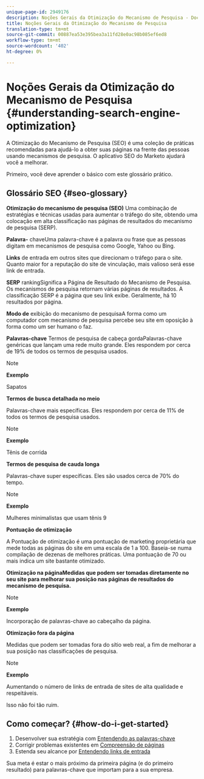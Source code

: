 ```yaml
---
unique-page-id: 2949176
description: Noções Gerais da Otimização do Mecanismo de Pesquisa - Documentos do Marketing - Documentação do Produto
title: Noções Gerais da Otimização do Mecanismo de Pesquisa
translation-type: tm+mt
source-git-commit: 00887ea53e395bea3a11fd28e0ac98b085ef6ed8
workflow-type: tm+mt
source-wordcount: '402'
ht-degree: 0%

---
```



# Noções Gerais da Otimização do Mecanismo de Pesquisa {#understanding-search-engine-optimization}

A Otimização do Mecanismo de Pesquisa (SEO) é uma coleção de práticas recomendadas para ajudá-lo a obter suas páginas na frente das pessoas usando mecanismos de pesquisa. O aplicativo SEO do Marketo ajudará você a melhorar.

Primeiro, você deve aprender o básico com este glossário prático.

## Glossário SEO {#seo-glossary}

**Otimização do mecanismo de pesquisa (SEO)**
Uma combinação de estratégias e técnicas usadas para aumentar o tráfego do site, obtendo uma colocação em alta classificação nas páginas de resultados do mecanismo de pesquisa (SERP).

**Palavra-**
chaveUma palavra-chave é a palavra ou frase que as pessoas digitam em mecanismos de pesquisa como Google, Yahoo ou Bing.

**Links**
de entrada em outros sites que direcionam o tráfego para o site. Quanto maior for a reputação do site de vinculação, mais valioso será esse link de entrada.

**SERP**
rankingSignifica a Página de Resultado do Mecanismo de Pesquisa. Os mecanismos de pesquisa retornam várias páginas de resultados. A classificação SERP é a página que seu link exibe. Geralmente, há 10 resultados por página.

**Modo de**
exibição do mecanismo de pesquisaA forma como um computador com mecanismo de pesquisa percebe seu site em oposição à forma como um ser humano o faz.

**Palavras-chave**
Termos de pesquisa de cabeça gordaPalavras-chave genéricas que lançam uma rede muito grande. Eles respondem por cerca de 19% de todos os termos de pesquisa usados.

>[!NOTE]
>
>**Exemplo**
>
>Sapatos

**Termos de busca detalhada no meio**

Palavras-chave mais específicas. Eles respondem por cerca de 11% de todos os termos de pesquisa usados.

>[!NOTE]
>
>**Exemplo**
>
>Tênis de corrida

**Termos de pesquisa de cauda longa**

Palavras-chave super específicas. Eles são usados cerca de 70% do tempo.

>[!NOTE]
>
>**Exemplo**
>
>Mulheres minimalistas que usam tênis 9

**Pontuação de otimização**

A Pontuação de otimização é uma pontuação de marketing proprietária que mede todas as páginas do site em uma escala de 1 a 100. Baseia-se numa compilação de dezenas de melhores práticas. Uma pontuação de 70 ou mais indica um site bastante otimizado.

**Otimização na páginaMedidas que podem ser tomadas diretamente no seu site para melhorar sua posição nas páginas de resultados do mecanismo de pesquisa.**


>[!NOTE]
>
>**Exemplo**
>
>Incorporação de palavras-chave ao cabeçalho da página.

**Otimização fora da página**

Medidas que podem ser tomadas fora do sítio web real, a fim de melhorar a sua posição nas classificações de pesquisa.

>[!NOTE]
>
>**Exemplo**
>
>Aumentando o número de links de entrada de sites de alta qualidade e respeitáveis.

Isso não foi tão ruim.

## Como começar? {#how-do-i-get-started}

1. Desenvolver sua estratégia com [Entendendo as palavras-chave](../../../../product-docs/additional-apps/seo/keywords/seo-understanding-keywords.md)
1. Corrigir problemas existentes em [Compreensão de páginas](../../../../product-docs/additional-apps/seo/pages/seo-understanding-pages.md)
1. Estenda seu alcance por [Entendendo links de entrada](../../../../product-docs/additional-apps/seo/inbound-links/seo-understanding-inbound-links.md)

Sua meta é estar o mais próximo da primeira página (e do primeiro resultado) para palavras-chave que importam para a sua empresa.
